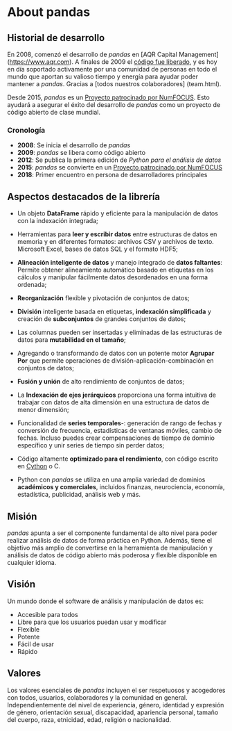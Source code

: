 # About pandas

## Historial de desarrollo

En 2008, comenzó el desarrollo de _pandas_ en [AQR Capital Management] (https://www.aqr.com).
A finales de 2009 el [código fue liberado](https://es.wikipedia.org/wiki/C%C3%B3digo_abierto),
y es hoy en día soportado activamente  por una comunidad de personas en todo el mundo que aportan su valioso tiempo y energía para ayudar poder mantener a _pandas_. Gracias a [todos nuestros colaboradores] (team.html).

Desde 2015, _pandas_ es un [Proyecto patrocinado por NumFOCUS](https://numfocus.org/sponsored-projects).
Esto ayudará a asegurar el éxito del desarrollo de _pandas_ como un proyecto de código abierto de clase mundial.

### Cronología

- **2008**: Se inicia el desarrollo de _pandas_
- **2009**: _pandas_ se libera como código abierto
- **2012**: Se publica la primera edición de _Python para el análisis de datos_
- **2015**: _pandas_ se convierte en un [Proyecto patrocinado por NumFOCUS](https://numfocus.org/sponsored-projects)
- **2018**: Primer encuentro en persona de desarrolladores principales

## Aspectos destacados de la librería

- Un objeto **DataFrame** rápido y eficiente para la manipulación de datos con la
  indexación integrada;

- Herramientas para **leer y escribir datos** entre estructuras de datos en memoria y
  en diferentes formatos: archivos CSV y archivos de texto. Microsoft Excel, bases de datos SQL y
  el formato HDF5;

- **Alineación inteligente de datos** y manejo integrado de **datos faltantes**:
  Permite obtener alineamiento automático basado en etiquetas en los cálculos y manipular fácilmente datos desordenados
  en una forma ordenada;

- **Reorganización** flexible y pivotación de conjuntos de datos;

- **División** inteligente basada en etiquetas, **indexación simplificada** y creación de **subconjuntos**
  de grandes conjuntos de datos;

- Las columnas pueden ser insertadas y eliminadas de las estructuras de datos para **mutabilidad
  en el tamaño**;

- Agregando o transformando de datos con un potente motor **Agrupar Por**
  que permite operaciones de división-aplicación-combinación en conjuntos de datos;

- **Fusión y unión** de alto rendimiento de conjuntos de datos;

- La **Indexación de ejes jerárquicos** proporciona una forma intuitiva de trabajar con
  datos de alta dimensión en una estructura de datos de menor dimensión;

- Funcionalidad de **series temporales**-: generación de rango de fechas y conversión de frecuencia,
  estadísticas de ventanas móviles, cambio de fechas.
  Incluso puedes crear compensaciones de tiempo de dominio específico y unir series de tiempo sin perder datos;

- Código altamente **optimizado para el rendimiento**, con código escrito en
  [Cython](https://cython.org) o C.

- Python con _pandas_ se utiliza en una amplia variedad de dominios **académicos y
  comerciales**, incluidos finanzas, neurociencia, economía,
  estadística, publicidad, análisis web y más.

## Misión

_pandas_ apunta a ser el componente fundamental de alto nivel para poder realizar análisis de datos de forma práctica en Python.
Además, tiene el objetivo más amplio de convertirse en la herramienta de manipulación y análisis de datos de código abierto más poderosa y flexible disponible en cualquier idioma.

## Visión

Un mundo donde el software de análisis y manipulación de datos es:

- Accesible para todos
- Libre para que los usuarios puedan usar y modificar
- Flexible
- Potente
- Fácil de usar
- Rápido

## Valores

Los valores esenciales de _pandas_ incluyen el ser respetuosos y acogedores con todos,
usuarios, colaboradores y la comunidad en general. Independientemente del nivel de experiencia,
género, identidad y expresión de género, orientación sexual, discapacidad,
apariencia personal, tamaño del cuerpo, raza, etnicidad, edad, religión o nacionalidad.
